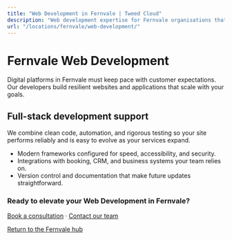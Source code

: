 ```yaml
---
title: "Web Development in Fernvale | Tweed Cloud"
description: "Web development expertise for Fernvale organisations that need dependable platforms."
url: "/locations/fernvale/web-development/"
---
```


# Fernvale Web Development

Digital platforms in Fernvale must keep pace with customer expectations. Our developers build resilient websites and applications that scale with your goals.

## Full-stack development support

We combine clean code, automation, and rigorous testing so your site performs reliably and is easy to evolve as your services expand.

- Modern frameworks configured for speed, accessibility, and security.
- Integrations with booking, CRM, and business systems your team relies on.
- Version control and documentation that make future updates straightforward.

### Ready to elevate your Web Development in Fernvale?

[Book a consultation](/consultation/) · [Contact our team](/contact/)

[Return to the Fernvale hub](/locations/fernvale/)
